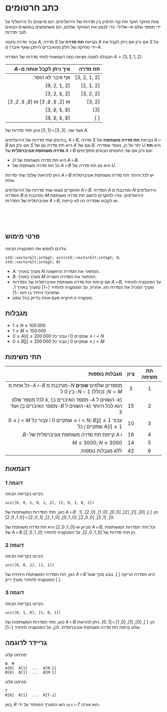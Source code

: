 # כתב חרטומים

צוות מחקר חוקר את קווי הדמיון בין סדרות של הירוגליפים.
הם מייצגים כל הירוגליף על ידי מספר שלם אי-שלילי.
כדי לבצע את המחקר שלהם, הם משתמשים במושגים הבאים לגבי סדרות.

עבור סדרה נתונה $A$,
 סדרה $S$ נקראת **תת סדרה** של $A$
 אם ורק אם ניתן לקבל את $S$
 על ידי מחיקה של חלק מהאיברים (ייתכן שאף איבר) מ-$A$.

הטבלה למטה מציגה כמה דוגמאות לתתי סדרות של הסדרה $A = [3, 2, 1, 2]$.


|   $A$-איך ניתן לקבל אותה מ  | תת סדרה |
|----------------:|---------------------------------:|
| .אף איבר לא הוסר |  [3, 2, 1, 2]
| [<s>3</s>, 2, 1, 2] |  [2, 1, 2]
| [3, 2, <s>1</s>, 2] |  [3, 2, 2]
| או [2, <s>1</s>, <s>2</s>, 3] או [<s>2</s>, <s>1</s>, 2, 3]|  [3, 2]
| [3, <s>2</s>, <s>1</s>, <s>2</s>] |  [3]
| [<s>3</s>, <s>2</s>, <s>1</s>, <s>2</s>] |  [ ]

מצד שני, $[3, 3]$ ו-$[1, 3]$ אינן תתי סדרות של $A$.

בהינתן שתי סדרות של הירוגליפים, $A$ ו-$B$,
סדרה $S$ נקראת **תת סדרה משותפת** של $A$ ו-$B$
אם ורק אם $S$ היא תת סדרה גם של $A$ וגם של $B$.
יתר על כן, נאמר שסדרה $U$ היא **תת סדרה משותפת אוניברסלית** של
$A$ ו-$B$
 אם ורק אם שני התנאים הבאים מתקיימים:
* $U$ היא תת סדרה משותפת של $A$ ו-$B$.
* כל תת סדרה משותפת של $A$ ו-$B$ היא גם תת סדרה של $U$.

ניתן להראות שלכל שתי סדרות $A$ ו-$B$
 יש לכל היותר תת סדרה משותפת אוניברסלית אחת.


החוקרים מצאו שתי סדרות של הירוגליפים $A$ ו-$B$.
הסדרה $A$ מורכבת מ-$N$ הירוגליפים
 והסדרה $B$ מורכבת מ-$M$ הירוגליפים.
עזרו לחוקרים לחשב
 תת סדרה משותפת אוניברסלית של הסדרות $A$ ו-$B$,
 או לקבוע שסדרה כזו לא קיימת.

<br><br><br>

## פרטי מימוש

עליכם לממש את הפונקציה הבאה.

```
std::vector&lt;int&gt; ucs(std::vector&lt;int&gt; A, std::vector&lt;int&gt; B)
```

* $A$: מערך באורך $N$ המתאר את הסדרה הראשונה.
* $B$: מערך באורך $M$ המתאר את הסדרה השנייה.
* אם קיימת תת סדרה משותפת אוניברסלית של הסדרות $A$ ו-$B$,
   על הפונקציה להחזיר מערך המכיל את הסדרה הזו.
  אחרת, על הפונקציה להחזיר $[-1]$
   (מערך באורך $1$, שהאיבר היחיד בו הוא $-1$).
* פונקציה זו תיקרא פעם אחת בדיוק בכל טסט.

## מגבלות

* $1 \leq N \leq 100\,000$
* $1 \leq M \leq 100\,000$
* $0 \leq A[i] \leq 200\,000$ עבור כל $i$ שמקיים $0 \leq i < N$
* $0 \leq B[j] \leq 200\,000$ עבור כל $j$ שמקיים $0 \leq j < M$

## תתי משימות

| מגבלות נוספות | ציון | תת משימה |
| ----------------------: | :----: | :-----: |
|  כל אחת מ-$A$ ו-$B$ מורכבת מ-$N$ מספרים שלמים **שונים** בין $0$ ל-$N-1$ (כולל) ;$N = M$ | $3$ | 1
| לכל מספר שלם $k$, (מספר האיברים ב-$A$ השווים ל-$k$) ועוד (מספר האיברים ב-$B$ השווים ל-$k$) הוא לכל היותר 3 | $15$ | 2
| $0 \leq j < M$ עבור כל $i$ שמקיים $0 \leq i < N$; $B[j] \leq 1$ עבור כל $j$ שמקיים  $A[i] \leq 1$ | $10$ | 3
| .$B$-קיימת תת סדרה משותפת אוניברסלית של $A$ ו | $16$ | 4
| $M \leq 3000$; $N \leq 3000$ | $14$ | 5
| .ללא מגבלות נוספות | $42$ | 6

## דוגמאות

### דוגמה 1

הביטו בקריאה הבאה.

```
ucs([0, 0, 1, 0, 1, 2], [2, 0, 1, 0, 2])
```

כאן, תתי הסדרות המשותפות של $A$ ו-$B$ הן:
 $[\ ]$, $[0]$, $[1]$, $[2]$, $[0, 0]$, $[0, 1]$, $[0, 2]$, $[1, 0]$, $[1, 2]$, $[0, 0, 2]$, $[0, 1, 0]$, $[0, 1, 2]$, $[1, 0, 2]$ ו-$[0, 1, 0, 2]$.

מכיוון ש-$[0, 1, 0, 2]$ היא תת סדרה משותפת של $A$ ו-$B$, וכל תתי הסדרות המשותפות של $A$ ו-$B$ הן תתי סדרות של $[0, 1, 0, 2]$,
 על הפונקציה להחזיר $[0, 1, 0, 2]$.

### דוגמה 2

הביטו בקריאה הבאה.

```
ucs([0, 0, 2], [1, 1])
```
כאן, תת הסדרה המשותפת היחידה של $A$ ו-$B$ היא הסדרה הריקה $[\ ]$.
נובע מכך שעל הפונקציה להחזיר מערך ריק $[\ ]$.

### דוגמה 3

הביטו בקריאה הבאה.

```
ucs([0, 1, 0], [1, 0, 1])
```

כאן, תתי הסדרות המשותפות של $A$ ו-$B$ הן:
 $[\ ]$, $[0]$, $[1]$, $[0, 1]$ ו-$[1, 0]$.
ניתן להראות שלא קיימת תת סדרה משותפת אוניברסלית.
לכן, על הפונקציה להחזיר $[-1]$.

## גריידר לדוגמה

פורמט קלט:

```
N  M
A[0]  A[1]  ...  A[N-1]
B[0]  B[1]  ...  B[M-1]
```

פורמט פלט:

```
T
R[0]  R[1]  ...  R[T-1]
```

כאן, $R$ הוא המערך המוחזר על ידי `ucs` ו-$T$ הוא אורכו.




